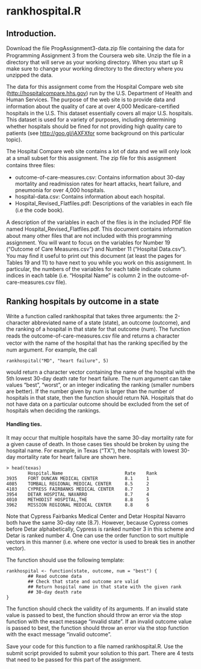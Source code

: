 # rankhospital.R

## Introduction.

Download the ﬁle ProgAssignment3-data.zip ﬁle containing the data for Programming Assignment 3 from the Coursera web site. Unzip the ﬁle in a directory that will serve as your working directory. When you start up R make sure to change your working directory to the directory where you unzipped the data.

The data for this assignment come from the Hospital Compare web site (http://hospitalcompare.hhs.gov) run by the U.S. Department of Health and Human Services. The purpose of the web site is to provide data and information about the quality of care at over 4,000 Medicare-certiﬁed hospitals in the U.S. This dataset essentially covers all major U.S. hospitals. This dataset is used for a variety of purposes, including determining whether hospitals should be ﬁned for not providing high quality care to patients (see http://goo.gl/jAXFXfor some background on this particular topic).

The Hospital Compare web site contains a lot of data and we will only look at a small subset for this assignment. The zip ﬁle for this assignment contains three ﬁles:

* outcome-of-care-measures.csv: Contains information about 30-day mortality and readmission rates for heart attacks, heart failure, and pneumonia for over 4,000 hospitals.
* hospital-data.csv: Contains information about each hospital.
* Hospital_Revised_Flatfiles.pdf: Descriptions of the variables in each ﬁle (i.e the code book).

A description of the variables in each of the ﬁles is in the included PDF ﬁle named Hospital_Revised_Flatfiles.pdf. This document contains information about many other ﬁles that are not included with this programming assignment. You will want to focus on the variables for Number 19 (“Outcome of Care Measures.csv”) and Number 11 (“Hospital Data.csv”). You may ﬁnd it useful to print out this document (at least the pages for Tables 19 and 11) to have next to you while you work on this assignment. In particular, the numbers of the variables for each table indicate column indices in each table (i.e. “Hospital Name” is column 2 in the outcome-of-care-measures.csv ﬁle).

## Ranking hospitals by outcome in a state

Write a function called rankhospital that takes three arguments: the 2-character abbreviated name of a state (state), an outcome (outcome), and the ranking of a hospital in that state for that outcome (num). The function reads the outcome-of-care-measures.csv ﬁle and returns a character vector with the name of the hospital that has the ranking speciﬁed by the num argument. For example, the call

```
rankhospital("MD", "heart failure", 5)
```

would return a character vector containing the name of the hospital with the 5th lowest 30-day death rate for heart failure. The num argument can take values “best”, “worst”, or an integer indicating the ranking
(smaller numbers are better). If the number given by num is larger than the number of hospitals in that state, then the function should return NA. Hospitals that do not have data on a particular outcome should
be excluded from the set of hospitals when deciding the rankings.

#### Handling ties. 

It may occur that multiple hospitals have the same 30-day mortality rate for a given cause of death. In those cases ties should be broken by using the hospital name. For example, in Texas (“TX”), the hospitals with lowest 30-day mortality rate for heart failure are shown here.

```
> head(texas)
        Hospital.Name                       Rate    Rank
3935    FORT DUNCAN MEDICAL CENTER          8.1     1
4085    TOMBALL REGIONAL MEDICAL CENTER     8.5     2
4103    CYPRESS FAIRBANKS MEDICAL CENTER    8.7     3
3954    DETAR HOSPITAL NAVARRO              8.7     4
4010    METHODIST HOSPITAL,THE              8.8     5
3962    MISSION REGIONAL MEDICAL CENTER     8.8     6
```

Note that Cypress Fairbanks Medical Center and Detar Hospital Navarro both have the same 30-day rate (8.7). However, because Cypress comes before Detar alphabetically, Cypress is ranked number 3 in this scheme and Detar is ranked number 4. One can use the order function to sort multiple vectors in this manner (i.e. where one vector is used to break ties in another vector).

The function should use the following template:

```
rankhospital <- function(state, outcome, num = "best") {
        ## Read outcome data
        ## Check that state and outcome are valid
        ## Return hospital name in that state with the given rank
        ## 30-day death rate
}
```

The function should check the validity of its arguments. If an invalid state value is passed to best, the function should throw an error via the stop function with the exact message “invalid state”. If an invalid outcome value is passed to best, the function should throw an error via the stop function with the exact message “invalid outcome”.

Save your code for this function to a ﬁle named rankhospital.R. Use the submit script provided to submit your solution to this part. There are 4 tests that need to be passed for this part of the assignment.
